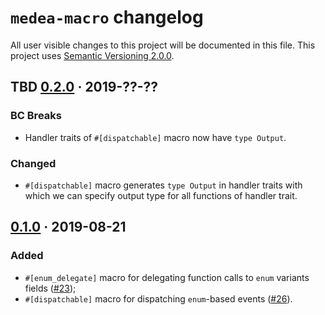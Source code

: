 `medea-macro` changelog
=======================

All user visible changes to this project will be documented in this file. This project uses [Semantic Versioning 2.0.0].




## TBD [0.2.0] · 2019-??-??
[0.2.0]: /../../tree/medea-macro-0.2.0/crates/medea-macro

### BC Breaks

- Handler traits of `#[dispatchable]` macro now have `type Output`.

### Changed

- `#[dispatchable]` macro generates `type Output` in handler traits with
   which we can specify output type for all functions of handler trait.




## [0.1.0] · 2019-08-21
[0.1.0]: /../../tree/medea-macro-0.1.0/crates/medea-macro

### Added

- `#[enum_delegate]` macro for delegating function calls to `enum` variants fields ([#23](/../../pull/23));
- `#[dispatchable]` macro for dispatching `enum`-based events ([#26](/../../pull/26)).





[Semantic Versioning 2.0.0]: https://semver.org
